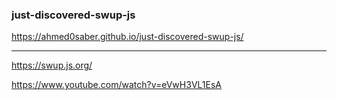 ### just-discovered-swup-js
https://ahmed0saber.github.io/just-discovered-swup-js/

<hr>

https://swup.js.org/

https://www.youtube.com/watch?v=eVwH3VL1EsA
